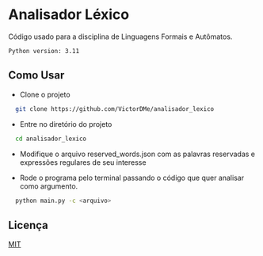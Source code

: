 # Analisador Léxico

Código usado para a disciplina de Linguagens Formais e Autômatos.

```Python version: 3.11```

## Como Usar

- Clone o projeto

```bash
  git clone https://github.com/VictorDMe/analisador_lexico
```

- Entre no diretório do projeto

```bash
  cd analisador_lexico
```

- Modifique o arquivo reserved_words.json com as palavras reservadas e expressões regulares de seu interesse

- Rode o programa pelo terminal passando o código que quer analisar como argumento.

```bash
  python main.py -c <arquivo>
```

## Licença

[MIT](https://choosealicense.com/licenses/mit/)
